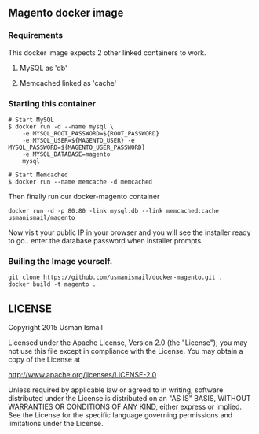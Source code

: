## Magento docker image 

### Requirements
This docker image expects 2 other linked containers to work.

1. MySQL as 'db'

2. Memcached linked as 'cache'

### Starting this container


```
# Start MySQL
$ docker run -d --name mysql \
    -e MYSQL_ROOT_PASSWORD=${ROOT_PASSWORD} 
    -e MYSQL_USER=${MAGENTO_USER} -e MYSQL_PASSWORD=${MAGENTO_USER_PASSWORD} 
    -e MYSQL_DATABASE=magento 
    mysql
```

```
# Start Memcached
$ docker run --name memcache -d memcached
```

Then finally run our docker-magento container

```
docker run -d -p 80:80 -link mysql:db --link memcached:cache usmanismail/magento
```

Now visit your public IP in your browser and you will see the installer ready to go.. enter the database password when installer prompts.


### Builing the Image yourself.

```
git clone https://github.com/usmanismail/docker-magento.git .
docker build -t magento .
```

## LICENSE

Copyright 2015 Usman Ismail

Licensed under the Apache License, Version 2.0 (the "License");
you may not use this file except in compliance with the License.
You may obtain a copy of the License at

  http://www.apache.org/licenses/LICENSE-2.0

Unless required by applicable law or agreed to in writing, software
distributed under the License is distributed on an "AS IS" BASIS,
WITHOUT WARRANTIES OR CONDITIONS OF ANY KIND, either express or implied.
See the License for the specific language governing permissions and
limitations under the License.    
